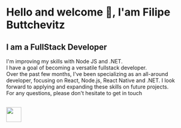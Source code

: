 <h1>Hello and welcome 👋, I'am Filipe Buttchevitz</h1>

<h2 >I am a FullStack Developer</h2>
<p>
I'm improving my skills with Node JS and .NET.<br/> I have a goal of becoming a versatile fullstack developer.<br/> Over the past few months, I've been specializing as an all-around developer, focusing on React, Node.js, React Native and .NET. I look forward to applying and expanding these skills on future projects. <br/>For any questions, please don't hesitate to get in touch</p>

<h2></h2>
<p align="left" dir="auto">
  <img height="40em" src="https://skillicons.dev/icons?i=typescript,dotnet,react,nodejs,tailwind,vite"/>
</p>
